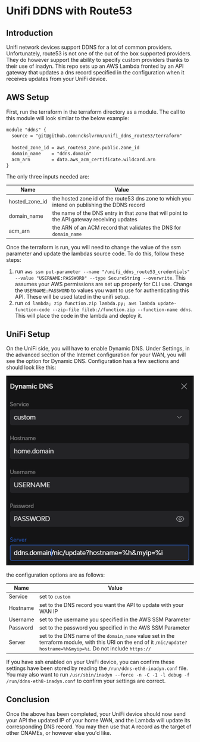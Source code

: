 # Unifi DDNS with Route53

## Introduction

Unifi network devices support DDNS for a lot of common providers. Unfortunately,
route53 is not one of the out of the box supported providers. They do however
support the ability to specify custom providers thanks to their use of inadyn.
This repo sets up an AWS Lambda fronted by an API gateway that updates a dns
record specified in the configuration when it receives updates from your UniFi
device.

## AWS Setup

First, run the terraform in the terraform directory as a module. The call to
this module will look similar to the below example:

```
module "ddns" {
  source = "git@github.com:nckslvrmn/unifi_ddns_route53/terraform"

  hosted_zone_id = aws_route53_zone.public.zone_id
  domain_name    = "ddns.domain"
  acm_arn        = data.aws_acm_certificate.wildcard.arn
}
```

The only three inputs needed are:

| Name           | Value                                                                                        |
| -------------- | -------------------------------------------------------------------------------------------- |
| hosted_zone_id | the hosted zone id of the route53 dns zone to which you intend on publishing the DDNS record |
| domain_name    | the name of the DNS entry in that zone that will point to the API gateway receiving updates  |
| acm_arn        | the ARN of an ACM record that validates the DNS for `domain_name`                            |

Once the terraform is run, you will need to change the value of the ssm
parameter and update the lambdas source code. To do this, follow these steps:

1. run
   `aws ssm put-parameter --name "/unifi_ddns_route53_credentials" --value "USERNAME:PASSWORD" --type SecureString --overwrite`.
   This assumes your AWS permissions are set up properly for CLI use. Change the
   `USERNAME:PASSWORD` to values you want to use for authenticating this API.
   These will be used lated in the unifi setup.
2. run
   `cd lambda; zip function.zip lambda.py; aws lambda update-function-code --zip-file fileb://function.zip --function-name ddns`.
   This will place the code in the lambda and deploy it.

## UniFi Setup

On the UniFi side, you will have to enable Dynamic DNS. Under Settings, in the
advanced section of the Internet configuration for your WAN, you will see the
option for Dynamic DNS. Configuration has a few sections and should look like
this:

![unifi configuration](images/unifi_ddns_configuration.png)

the configuration options are as follows:

| Name     | Value                                                                                                                                                                   |
| -------- | ----------------------------------------------------------------------------------------------------------------------------------------------------------------------- |
| Service  | set to `custom`                                                                                                                                                         |
| Hostname | set to the DNS record you want the API to update with your WAN IP                                                                                                       |
| Username | set to the username you specified in the AWS SSM Parameter                                                                                                              |
| Password | set to the password you specified in the AWS SSM Parameter                                                                                                              |
| Server   | set to the DNS name of the `domain_name` value set in the terraform module, with this URI on the end of it `/nic/update?hostname=%h&myip=%i`. Do not include `https://` |

If you have ssh enabled on your UniFi device, you can confirm these settings
have been stored by reading the `/run/ddns-eth8-inadyn.conf` file. You may also
want to run
`/usr/sbin/inadyn --force -n -C -1 -l debug -f /run/ddns-eth8-inadyn.conf` to
confirm your settings are correct.

## Conclusion

Once the above has been completed, your UniFi device should now send your API
the updated IP of your home WAN, and the Lambda will update its corresponding
DNS record. You may then use that A record as the target of other CNAMEs, or
however else you'd like.
